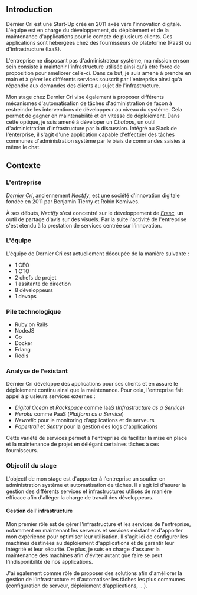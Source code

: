 ## Introduction

Dernier Cri est une Start-Up crée en 2011 axée vers l'innovation digitale. L'équipe est en charge du développement, du déploiement et de la maintenance d'applications pour le compte de plusieurs clients. Ces applications sont hébergées chez des fournisseurs de plateforme (PaaS) ou d'infrastructure (IaaS).

L'entreprise ne disposant pas d'administrateur système, ma mission en son sein consiste à maintenir l'infrastructure utilisée ainsi qu'à être force de proposition pour améliorer celle-ci. Dans ce but, je suis amené à prendre en main et à gérer les différents services souscrit par l'entreprise ainsi qu'à répondre aux demandes des clients au sujet de l'infrastructure.

Mon stage chez Dernier Cri vise également à proposer différents mécanismes d'automatisation de tâches d'administration de façon à restreindre les interventions de développeur au niveau du système. Cela permet de gagner en maintenabilité et en vitesse de déploiement. Dans cette optique, je suis amené à déveloper un *Chatops*, un outil d'administration d'infrastructure par la discussion. Intégré au Slack de l'enterprise, il s'agit d'une application capable d'effectuer des tâches communes d'administration système par le biais de commandes saisies à même le chat.

## Contexte

### L'entreprise

*[Dernier Cri](http://derniercri.io)*, anciennement *Nectify*, est une société d'innovation digitale fondée en 2011 par Benjamin Tierny et Robin Komiwes.

À ses débuts, *Nectify* s'est concentré sur le développement de *[Fresc](http://fre.sc)*, un outil de partage d'avis sur des visuels. Par la suite l'activité de l'entreprise s'est étendu à la prestation de services centrée sur l'innovation.

### L'équipe

L'équipe de Dernier Cri est actuellement découpée de la manière suivante :

+ 1 CEO
+ 1 CTO
+ 2 chefs de projet
+ 1 assitante de direction
+ 8 développeurs
+ 1 devops

### Pile technologique

+ Ruby on Rails
+ NodeJS
+ Go
+ Docker
+ Erlang
+ Redis

### Analyse de l'existant

Dernier Cri développe des applications pour ses clients et en assure le déploiement continu ainsi que la maintenance. Pour cela, l'entreprise fait appel à plusieurs services externes :

+ *Digital Ocean* et *Rackspace* comme IaaS (*Infrastructure as a Service*)
+ *Heroku* comme PaaS (*Platform as a Service*)
+ *Newrelic* pour le monitoring d'applications et de serveurs
+ *Papertrail* et *Sentry* pour la gestion des logs d'applications

Cette variété de services permet à l'entreprise de faciliter la mise en place et la maintenance de projet en délégant certaines tâches à ces fournisseurs.

### Objectif du stage

L'objectf de mon stage est d'apporter à l'entreprise un soutien en administration système et automatisation de tâches. Il s'agit ici d'asurer la gestion des différents services et infrastructures utilisés de manière efficace afin d'alléger la charge de travail des développeurs.

#### Gestion de l'infrastructure

Mon premier rôle est de gérer l'infrastructure et les services de l'entreprise, notamment en maintenant les serveurs et services existant et d'apporter mon expérience pour optimiser leur utilisation. Il s'agit ici de configurer les machines destinées au déploiement d'applications et de garantir leur intégrité et leur sécurité. De plus, je suis en charge d'assurer la maintenance des machines afin d'éviter autant que faire se peut l'indisponibilité de nos applications.

J'ai également comme rôle de proposer des solutions afin d'améliorer la gestion de l'infrastructure et d'automatiser les tâches les plus communes (configuration de serveur, déploiement d'applications, ...).
